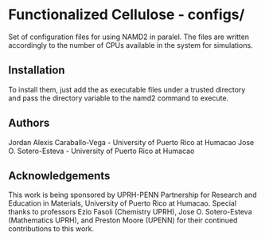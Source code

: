 # Functionalized Cellulose - configs/

Set of configuration files for using NAMD2 in paralel. The files are written accordingly to the number of CPUs available in the system for simulations.

## Installation

To install them, just add the as executable files under a trusted directory and pass the directory variable to the namd2 command to execute.

## Authors

Jordan Alexis Caraballo-Vega - University of Puerto Rico at Humacao
Jose O. Sotero-Esteva - University of Puerto Rico at Humacao

## Acknowledgements

This work is being sponsored by UPRH-PENN Partnership for Research and Education in Materials, University of Puerto Rico at Humacao. Special thanks to professors Ezio Fasoli (Chemistry UPRH), Jose O. Sotero-Esteva (Mathematics UPRH), and Preston Moore (UPENN) for their continued contributions to this work.
